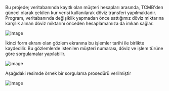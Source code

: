 Bu projede; veritabanında kayıtlı olan müşteri hesapları arasında, TCMB'den güncel olarak çekilen kur verisi kullanılarak döviz transferi yapılmaktadır. Program, veritabanında değişiklik yapmadan önce sattığımız döviz miktarına karşılık alınan döviz miktarını önceden hesaplamamıza da imkan sağlar.
 
 ![image](https://github.com/user-attachments/assets/ef95b99a-9a41-48dd-8360-869f6e380ca7)

İkinci form ekranı olan gözlem ekranına bu işlemler tarihi ile birlikte kaydedilir. Bu gözlemlerde istenilen müşteri numarası, döviz ve işlem türüne göre sorgulamalar yapılabilir.
 
 ![image](https://github.com/user-attachments/assets/47aac7fc-7cb6-46d9-82e2-26f7f4d2e612)

Aşağıdaki resimde örnek bir sorgulama prosedürü verilmiştir

![image](https://github.com/user-attachments/assets/f1d0d4b6-01a6-47cc-88a1-f1fb90835848)
